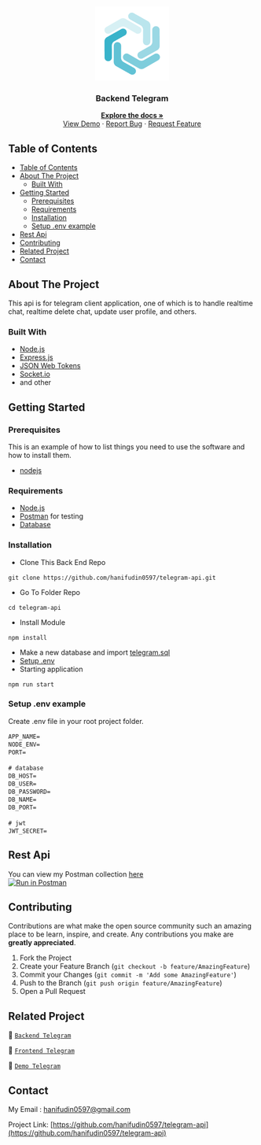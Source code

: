 <br />
<p align="center">
<div align="center">
  <img height="150" src="https://raw.githubusercontent.com/hanifudin0597/telegram-client/master/screenshots/logo.png"/>
</div>
  <h3 align="center">Backend Telegram</h3>
  <p align="center">
    <a href="https://github.com/hanifudin0597/telegram-api"><strong>Explore the docs »</strong></a>
    <br />
    <a href="https://telegram-pijar.netlify.app/">View Demo</a>
    ·
    <a href="https://github.com/hanifudin0597/telegram-api/issues">Report Bug</a>
    ·
    <a href="https://github.com/hanifudin0597/telegram-api/issues">Request Feature</a>
  </p>
</p>



<!-- TABLE OF CONTENTS -->
## Table of Contents

- [Table of Contents](#table-of-contents)
- [About The Project](#about-the-project)
  - [Built With](#built-with)
- [Getting Started](#getting-started)
  - [Prerequisites](#prerequisites)
  - [Requirements](#requirements)
  - [Installation](#installation)
  - [Setup .env example](#setup-env-example)
- [Rest Api](#rest-api)
- [Contributing](#contributing)
- [Related Project](#related-project)
- [Contact](#contact)



<!-- ABOUT THE PROJECT -->
## About The Project

This api is for telegram client application, one of which is to handle realtime chat, realtime delete chat, update user profile, and others.

### Built With

- [Node.js](https://nodejs.org/en/)
- [Express.js](https://expressjs.com/)
- [JSON Web Tokens](https://jwt.io/)
- [Socket.io](https://socket.io/)
- and other

<!-- GETTING STARTED -->
## Getting Started

### Prerequisites

This is an example of how to list things you need to use the software and how to install them.

* [nodejs](https://nodejs.org/en/download/)

### Requirements
* [Node.js](https://nodejs.org/en/)
* [Postman](https://www.getpostman.com/) for testing
* [Database](https://drive.google.com/file/d/1jU4RdPvnw4WzlESjRO1rIPx7ohfOM5YY/view?usp=sharing)

### Installation

- Clone This Back End Repo
```
git clone https://github.com/hanifudin0597/telegram-api.git
```
- Go To Folder Repo
```
cd telegram-api
```
- Install Module
```
npm install
```
- Make a new database and import [telegram.sql](https://drive.google.com/file/d/1jU4RdPvnw4WzlESjRO1rIPx7ohfOM5YY/view?usp=sharing)
- <a href="#setup-env-example">Setup .env</a>
- Starting application
```
npm run start
```

### Setup .env example

Create .env file in your root project folder.

```env
APP_NAME=
NODE_ENV=
PORT=

# database
DB_HOST=
DB_USER=
DB_PASSWORD=
DB_NAME=
DB_PORT=

# jwt
JWT_SECRET=
```

## Rest Api

You can view my Postman collection [here](https://www.postman.com/crimson-meadow-842892/workspace/Telegram-Clone~eea3df8d-1aca-4df2-920b-d8a9d5e1e0d6/collection/10655215-e9feb563-0dd8-4675-b396-eece73f7525e)
</br>
[![Run in Postman](https://run.pstmn.io/button.svg)](https://app.getpostman.com/run-collection/10655215-e9feb563-0dd8-4675-b396-eece73f7525e?action=collection%2Ffork&collection-url=entityId%3D10655215-e9feb563-0dd8-4675-b396-eece73f7525e%26entityType%3Dcollection%26workspaceId%3Deea3df8d-1aca-4df2-920b-d8a9d5e1e0d6)

<!-- CONTRIBUTING -->
## Contributing

Contributions are what make the open source community such an amazing place to be learn, inspire, and create. Any contributions you make are **greatly appreciated**.

1. Fork the Project
2. Create your Feature Branch (`git checkout -b feature/AmazingFeature`)
3. Commit your Changes (`git commit -m 'Add some AmazingFeature'`)
4. Push to the Branch (`git push origin feature/AmazingFeature`)
5. Open a Pull Request



## Related Project
:rocket: [`Backend Telegram`](https://github.com/hanifudin0597/telegram-api)

:rocket: [`Frontend Telegram`](https://github.com/hanifudin0597/telegram-client)

:rocket: [`Demo Telegram`](https://telegram-pijar.netlify.app/)

<!-- CONTACT -->
## Contact

My Email : hanifudin0597@gmail.com

Project Link: [https://github.com/hanifudin0597/telegram-api](https://github.com/hanifudin0597/telegram-api)





